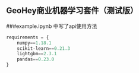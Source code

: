 ## GeoHey商业机器学习套件（测试版）

###example.ipynb 中写了api使用方法

```python
requirements = {
    numpy==1.18.1
    scikit-learn==0.21.3
    lightgbm==2.3.1
    pandas==0.23.0
}